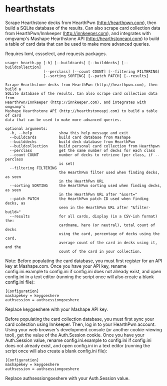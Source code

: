 # hearthstats

Scrape Hearthstone decks from HearthPwn (http://hearthpwn.com), then build a
SQLite database of the results. Can also scrape card collection data from
HearthPwn/Innkeeper (http://innkeeper.com), and integrates with omgvamp's
Mashape Hearthstone API (http://hearthstoneapi.com) to build a table of card
data that can be used to make more advanced queries.

Requires lxml, cssselect, and requests packages.

```
usage: hearth.py [-h] [--buildcards] [--builddecks] [--buildcollection]
                 [--perclass] [--count COUNT] [--filtering FILTERING]
                 [--sorting SORTING] [--patch PATCH] [--results]

Scrape Hearthstone decks from HearthPwn (http://hearthpwn.com), then build a
SQLite database of the results. Can also scrape card collection data from
HearthPwn/Innkeeper (http://innkeeper.com), and integrates with omgvamp's
Mashape Hearthstone API (http://hearthstoneapi.com) to build a table of card
data that can be used to make more advanced queries.

optional arguments:
  -h, --help            show this help message and exit
  --buildcards          build card database from Mashape
  --builddecks          build deck database from HearthPwn
  --buildcollection     build personal card collection from Hearthpwn
  --perclass            get the same number of decks for each class
  --count COUNT         number of decks to retrieve (per class, if --perclass
                        is set)
  --filtering FILTERING
                        the HearthPwn filter used when finding decks, as seen
                        in the HearthPwn URL
  --sorting SORTING     the HearthPwn sorting used when finding decks, as seen
                        in the HearthPwn URL after "&sort="
  --patch PATCH         the HearthPwn patch ID used when finding decks, as
                        seen in the HearthPwn URL after "&filter-build="
  --results             for all cards, display (in a CSV-ish format) the:
                        cardname, hero (or neutral), total count of decks
                        using the card, percentage of decks using the card,
                        average count of the card in decks using it, and the
                        count of the card in your collection.
```

Note: Before populating the card database, you must first register for an API key at 
Mashape.com. Once you have your API key, rename config.ini.example to config.ini if 
config.ini does not already exist, and open config.ini in a text editor 
(running the script once will also create a blank config.ini file):

```
[Configuration]
mashapekey = keygoeshere
authsession = authsessiongoeshere
```

Replace keygoeshere with your Mashape API key.

Before populating the card collection database, you must first sync your card collection 
using Innkeeper. Then, log in to your HearthPwn account. Using your web browser's
development console (or another cookie-viewing tool), get the value of the Auth.Session
cookie. Once you have your Auth.Session value, rename config.ini.example to config.ini if 
config.ini does not already exist, and open config.ini in a text editor
(running the script once will also create a blank config.ini file):

```
[Configuration]
mashapekey = keygoeshere
authsession = authsessiongoeshere
```

Replace authsessiongoeshere with your Auth.Session value.
